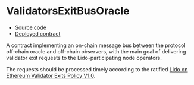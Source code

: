 # ValidatorsExitBusOracle

- [Source code](https://github.com/lidofinance/lido-dao/blob/master/contracts/0.8.9/oracle/ValidatorsExitBusOracle.sol)
- [Deployed contract](https://etherscan.io/address/0x0De4Ea0184c2ad0BacA7183356Aea5B8d5Bf5c6e)

A contract implementing an on-chain message bus between the protocol off-chain oracle and off-chain observers,
with the main goal of delivering validator exit requests to the Lido-participating node operators.

The requests should be processed timely according to the ratified [Lido on Ethereum Validator Exits Policy V1.0](https://snapshot.org/#/lido-snapshot.eth/proposal/0xa4eb1220a15d46a1825d5a0f44de1b34644d4aa6bb95f910b86b29bb7654e330).
